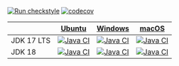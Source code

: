 [![Run checkstyle](https://github.com/IHaveNoIdeaHowToNameThisOrg/MTSS_Assignment2/actions/workflows/checkstyle.yml/badge.svg)](https://github.com/IHaveNoIdeaHowToNameThisOrg/MTSS_Assignment2/actions/workflows/checkstyle.yml)
[![codecov](https://codecov.io/gh/IHaveNoIdeaHowToNameThisOrg/MTSS_Assignment2/branch/develop/graph/badge.svg?token=OkjAq1hL4W)](https://codecov.io/gh/IHaveNoIdeaHowToNameThisOrg/MTSS_Assignment2)

<!-- ciMatrixStart -->
|    | [Ubuntu](https://github.com/actions/virtual-environments/blob/main/images/linux/Ubuntu2004-Readme.md) | [Windows](https://github.com/actions/virtual-environments/blob/main/images/win/Windows2022-Readme.md) | [macOS](https://github.com/actions/virtual-environments/blob/main/images/macos/macos-11-Readme.md) |
|----|:---:|:---:|:---:|
| JDK 17 LTS |[![Java CI](https://github.com/IHaveNoIdeaHowToNameThisOrg/MTSS_Assignment2/actions/workflows/maven_ubuntu_jdk17.yml/badge.svg?branch=develop)](https://github.com/IHaveNoIdeaHowToNameThisOrg/MTSS_Assignment2/actions/workflows/maven_ubuntu_jdk17.yml) |[![Java CI](https://github.com/IHaveNoIdeaHowToNameThisOrg/MTSS_Assignment2/actions/workflows/maven_windows_jdk17.yml/badge.svg?branch=develop)](https://github.com/IHaveNoIdeaHowToNameThisOrg/MTSS_Assignment2/actions/workflows/maven_windows_jdk17.yml) |[![Java CI](https://github.com/IHaveNoIdeaHowToNameThisOrg/MTSS_Assignment2/actions/workflows/maven_macos_jdk17.yml/badge.svg?branch=develop)](https://github.com/IHaveNoIdeaHowToNameThisOrg/MTSS_Assignment2/actions/workflows/maven_macos_jdk17.yml) |
| JDK 18 |[![Java CI](https://github.com/IHaveNoIdeaHowToNameThisOrg/MTSS_Assignment2/actions/workflows/maven_ubuntu_jdk18.yml/badge.svg?branch=develop)](https://github.com/IHaveNoIdeaHowToNameThisOrg/MTSS_Assignment2/actions/workflows/maven_ubuntu_jdk18.yml) |[![Java CI](https://github.com/IHaveNoIdeaHowToNameThisOrg/MTSS_Assignment2/actions/workflows/maven_windows_jdk18.yml/badge.svg?branch=develop)](https://github.com/IHaveNoIdeaHowToNameThisOrg/MTSS_Assignment2/actions/workflows/maven_windows_jdk18.yml) |[![Java CI](https://github.com/IHaveNoIdeaHowToNameThisOrg/MTSS_Assignment2/actions/workflows/maven_macos_jdk18.yml/badge.svg?branch=develop)](https://github.com/IHaveNoIdeaHowToNameThisOrg/MTSS_Assignment2/actions/workflows/maven_macos_jdk18.yml) |
<!-- ciMatrixEnd -->
